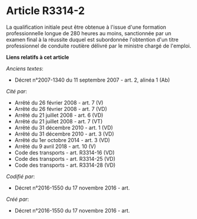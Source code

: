 # Article R3314-2

La qualification initiale peut être obtenue à l'issue d'une formation professionnelle longue de 280 heures au moins,
sanctionnée par un examen final à la réussite duquel est subordonnée l'obtention d'un titre professionnel de conduite
routière délivré par le ministre chargé de l'emploi.

**Liens relatifs à cet article**

_Anciens textes_:

  - Décret n°2007-1340 du 11 septembre 2007 - art. 2, alinéa 1  (Ab)

_Cité par_:

  - Arrêté du 26 février 2008 - art. 7 (V)
  - Arrêté du 26 février 2008 - art. 7 (VD)
  - Arrêté du 21 juillet 2008 - art. 6 (VD)
  - Arrêté du 21 juillet 2008 - art. 7 (VT)
  - Arrêté du 31 décembre 2010 - art. 1 (VD)
  - Arrêté du 31 décembre 2010 - art. 3 (VD)
  - Arrêté du 1er octobre 2014 - art. 3 (VD)
  - Arrêté du 9 avril 2018 - art. 10 (V)
  - Code des transports - art. R3314-16 (VD)
  - Code des transports - art. R3314-25 (VD)
  - Code des transports - art. R3314-28 (VD)

_Codifié par_:

  - Décret n°2016-1550 du 17 novembre 2016 - art.

_Créé par_:

  - Décret n°2016-1550 du 17 novembre 2016 - art.
